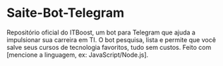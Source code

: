 # Saite-Bot-Telegram
Repositório oficial do ITBoost, um bot para Telegram que ajuda a impulsionar sua carreira em TI. O bot pesquisa, lista e permite que você salve seus cursos de tecnologia favoritos, tudo sem custos. Feito com [mencione a linguagem, ex: JavaScript/Node.js].

